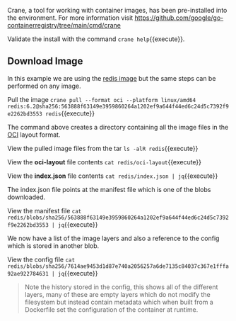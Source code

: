 Crane, a tool for working with container images, has been pre-installed into the environment. For more information visit <https://github.com/google/go-containerregistry/tree/main/cmd/crane>

Validate the install with the command `crane help`{{execute}}.

## Download Image

In this example we are using the [redis image](https://hub.docker.com/_/redis) but the same steps can be performed on any image.

Pull the image `crane pull --format oci --platform linux/amd64 redis:6.2@sha256:563888f63149e3959860264a1202ef9a644f44ed6c24d5c7392f9e2262bd3553 redis`{{execute}}

The command above creates a directory containing all the image files in the [OCI](https://github.com/opencontainers/image-spec/blob/main/spec.md) layout format.

View the pulled image files from the tar `ls -alR redis`{{execute}}

View the **oci-layout** file contents `cat redis/oci-layout`{{execute}}

View the **index.json** file contents `cat redis/index.json | jq`{{execute}}

The index.json file points at the manifest file which is one of the blobs downloaded.

View the manifest file `cat redis/blobs/sha256/563888f63149e3959860264a1202ef9a644f44ed6c24d5c7392f9e2262bd3553 | jq`{{execute}}

We now have a list of the image layers and also a reference to the config which is stored in another blob.

View the config file `cat redis/blobs/sha256/7614ae9453d1d87e740a2056257a6de7135c84037c367e1fffa92ae922784631 | jq`{{execute}}

> Note the history stored in the config, this shows all of the different layers, many of these are empty layers which do not modify the filesystem but instead contain metadata which when built from a Dockerfile set the configuration of the container at runtime.


